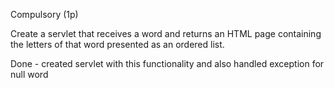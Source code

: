 Compulsory (1p)

Create a servlet that receives a word and returns an HTML page containing the letters of that word presented as an ordered list.

Done - created servlet with this functionality and also handled exception for null word